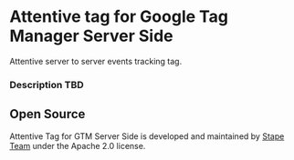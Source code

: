 # Attentive tag for Google Tag Manager Server Side

Attentive server to server events tracking tag. 

### Description TBD

## Open Source

Attentive Tag for GTM Server Side is developed and maintained by [Stape Team](https://stape.io/) under the Apache 2.0 license.

